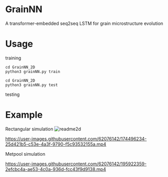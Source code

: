 # GrainNN

A transformer-embedded seq2seq LSTM for grain microstructure evolution

# Usage
training
```
cd GrainNN_2D
python3 grainNN.py train 
```
```
cd GrainNN_2D
python3 grainNN.py test 
```

testing

# Example 

Rectangular simulation
![readme2d](https://user-images.githubusercontent.com/62076142/172073935-421b9c17-d2ce-48be-b534-9e337deeb170.png)


https://user-images.githubusercontent.com/62076142/174496234-25d421b5-c53e-4a3f-9790-f5c93532155a.mp4

Metpool simulation


https://user-images.githubusercontent.com/62076142/195922359-2efcbc4a-ae53-4c0a-936d-fcc43f9d9138.mp4

